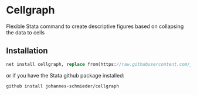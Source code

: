 # Cellgraph
Flexible Stata command to create descriptive figures based on collapsing the data to cells  

## Installation

```stata
net install cellgraph, replace from(https://raw.githubusercontent.com/johannes-schmieder/Cellgraph/master/)
```

or if you have the Stata github package installed: 
```stata
github install johannes-schmieder/cellgraph
```



